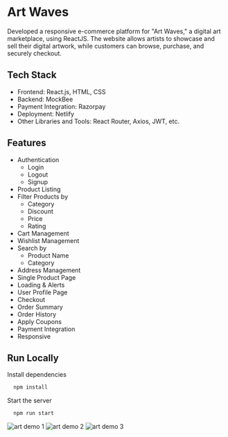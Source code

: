 # Art Waves

Developed a responsive e-commerce platform for "Art Waves," a digital art marketplace, using ReactJS. The website allows artists to showcase and sell their digital artwork, while customers can browse, purchase, and securely checkout.

## Tech Stack

- Frontend: React.js, HTML, CSS
- Backend: MockBee
- Payment Integration: Razorpay
- Deployment: Netlify
- Other Libraries and Tools: React Router, Axios, JWT, etc.

## Features

- Authentication
  - Login
  - Logout
  - Signup
- Product Listing
- Filter Products by
  - Category
  - Discount
  - Price
  - Rating
- Cart Management
- Wishlist Management
- Search by
  - Product Name
  - Category
- Address Management
- Single Product Page
- Loading & Alerts
- User Profile Page
- Checkout
- Order Summary
- Order History
- Apply Coupons
- Payment Integration
- Responsive

## Run Locally

Install dependencies

```bash
  npm install

```

Start the server

```bash
  npm run start
```

![art demo 1](https://github.com/user-attachments/assets/fc76612a-d448-489e-9b12-b5da49331691)
![art demo 2](https://github.com/user-attachments/assets/07c61aa3-f2ff-4960-9620-9a8ba5d9396d)
![art demo 3](https://github.com/user-attachments/assets/5cab13d8-b632-4ccf-b33a-9661ea695936)
